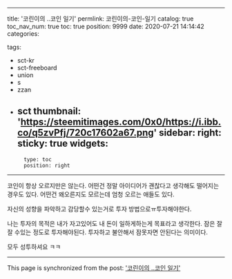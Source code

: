
---
title: '코린이의 ..코인 일기'
permlink: 코린이의-코인-일기
catalog: true
toc_nav_num: true
toc: true
position: 9999
date: 2020-07-21 14:14:42
categories:

tags:
- sct-kr
- sct-freeboard
- union
- s
- zzan
- sct
thumbnail: 'https://steemitimages.com/0x0/https://i.ibb.co/q5zvPfj/720c17602a67.png'
sidebar:
    right:
        sticky: true
widgets:
    -
        type: toc
        position: right
---


코인이 항상 오르지만은 않는다. 어떤건 정말 아이디어가 괜찮다고 생각해도 떨어지는 경우도 있다.  어떤건 왜오른지도 모르는데 엄청 오르는 애들도 있다.

자신의 성향을 파악하고 감당할수 있는거로 투자 방법으로ㅠ투자해야한다.

나는 투자의 목적은 내가 자고있어도 내 돈이 일하게하는게 목표라고 생각한다. 잠은 잘 잘 수있는 정도로 투자해야된다. 투자하고 불안해서 잠못자면 안된다는 의미이다.

모두 성투하셔요 ㅋㅋ

- - -

This page is synchronized from the post: ['코린이의 ..코인 일기'](https://steempeak.com/@jacobyu/2qjfzy)
